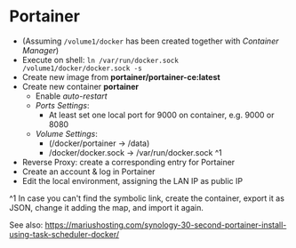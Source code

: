 # Portainer

- (Assuming `/volume1/docker` has been created together with *Container Manager*)
- Execute on shell: `ln /var/run/docker.sock /volume1/docker/docker.sock -s`
- Create new image from **portainer/portainer-ce:latest**
- Create new container **portainer**
    - Enable *auto-restart*
    - *Ports Settings*:
        - At least set one local port for 9000 on container, e.g. 9000 or 8080
    - *Volume Settings*:
        - (/docker/portainer -> /data)
        - /docker/docker.sock -> /var/run/docker.sock ^1
- Reverse Proxy: create a corresponding entry for Portainer
- Create an account & log in Portainer
- Edit the local environment, assigning the LAN IP as public IP

^1 In case you can't find the symbolic link, create the container, export it as JSON, change it adding the map, and import it again.

See also: https://mariushosting.com/synology-30-second-portainer-install-using-task-scheduler-docker/
